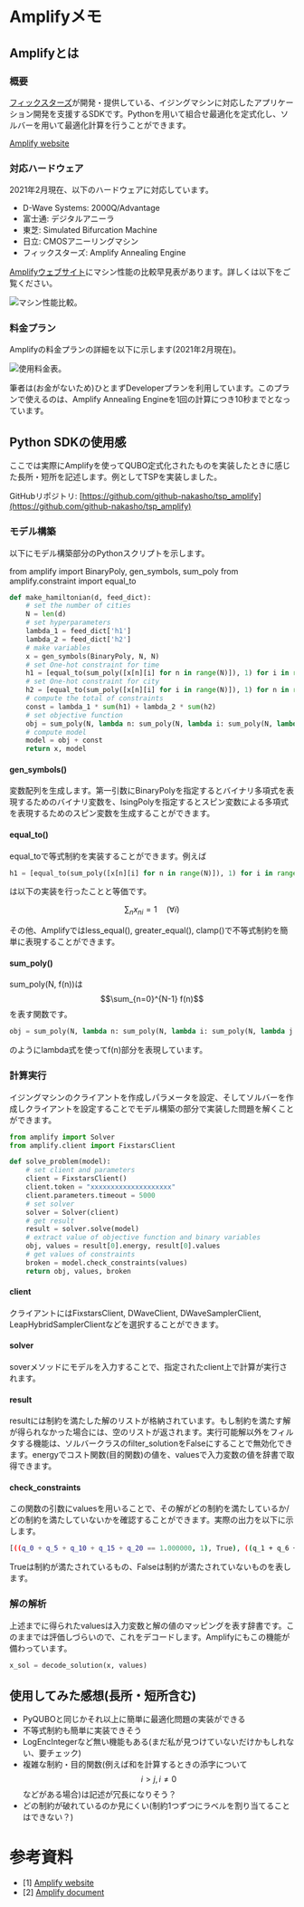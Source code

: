 # Amplifyメモ

## Amplifyとは

### 概要

[フィックスターズ](https://www.fixstars.com/ja/)が開発・提供している、イジングマシンに対応したアプリケーション開発を支援するSDKです。Pythonを用いて組合せ最適化を定式化し、ソルバーを用いて最適化計算を行うことができます。

[Amplify website](https://amplify.fixstars.com/)

### 対応ハードウェア

2021年2月現在、以下のハードウェアに対応しています。

* D-Wave Systems: 2000Q/Advantage
* 富士通: デジタルアニーラ
* 東芝: Simulated Bifurcation Machine
* 日立: CMOSアニーリングマシン
* フィックスターズ: Amplify Annealing Engine

[Amplifyウェブサイト](https://amplify.fixstars.com/engine)にマシン性能の比較早見表があります。詳しくは以下をご覧ください。

![マシン性能比較。](/images/pro/amplify_hardware.png)

### 料金プラン

Amplifyの料金プランの詳細を以下に示します(2021年2月現在)。

![使用料金表。](/images/pro/amplify_plan.png)

筆者は(お金がないため)ひとまずDeveloperプランを利用しています。このプランで使えるのは、Amplify Annealing Engineを1回の計算につき10秒までとなっています。

## Python SDKの使用感

ここでは実際にAmplifyを使ってQUBO定式化されたものを実装したときに感じた長所・短所を記述します。例としてTSPを実装しました。

GitHubリポジトリ: [https://github.com/github-nakasho/tsp_amplify](https://github.com/github-nakasho/tsp_amplify)

### モデル構築

以下にモデル構築部分のPythonスクリプトを示します。

from amplify import BinaryPoly, gen_symbols, sum_poly
from amplify.constraint import equal_to

```python
def make_hamiltonian(d, feed_dict):
    # set the number of cities
    N = len(d)
    # set hyperparameters
    lambda_1 = feed_dict['h1']
    lambda_2 = feed_dict['h2']
    # make variables
    x = gen_symbols(BinaryPoly, N, N)
    # set One-hot constraint for time
    h1 = [equal_to(sum_poly([x[n][i] for n in range(N)]), 1) for i in range(N)]
    # set One-hot constraint for city
    h2 = [equal_to(sum_poly([x[n][i] for i in range(N)]), 1) for n in range(N)]
    # compute the total of constraints
    const = lambda_1 * sum(h1) + lambda_2 * sum(h2)
    # set objective function
    obj = sum_poly(N, lambda n: sum_poly(N, lambda i: sum_poly(N, lambda j: d[i][j]*x[n][i]*x[(n+1)%N][j])))
    # compute model
    model = obj + const
    return x, model
```

#### gen_symbols()

変数配列を生成します。第一引数にBinaryPolyを指定するとバイナリ多項式を表現するためのバイナリ変数を、IsingPolyを指定するとスピン変数による多項式を表現するためのスピン変数を生成することができます。

#### equal_to()

equal_toで等式制約を実装することができます。例えば

```python
h1 = [equal_to(sum_poly([x[n][i] for n in range(N)]), 1) for i in range(N)]
```

は以下の実装を行ったことと等価です。

$$
\sum_{n} x_{ni} = 1 \quad (\forall i)
$$

その他、Amplifyではless_equal(), greater_equal(), clamp()で不等式制約を簡単に表現することができます。

#### sum_poly()

sum_poly(N, f(n))は$$\sum_{n=0}^{N-1} f(n)$$を表す関数です。

```python
obj = sum_poly(N, lambda n: sum_poly(N, lambda i: sum_poly(N, lambda j: d[i][j]*x[n][i]*x[(n+1)%N][j])))
```

のようにlambda式を使ってf(n)部分を表現しています。

### 計算実行

イジングマシンのクライアントを作成しパラメータを設定、そしてソルバーを作成しクライアントを設定することでモデル構築の部分で実装した問題を解くことができます。

```python
from amplify import Solver
from amplify.client import FixstarsClient

def solve_problem(model):
    # set client and parameters
    client = FixstarsClient()
    client.token = "xxxxxxxxxxxxxxxxxxxx"
    client.parameters.timeout = 5000
    # set solver
    solver = Solver(client)
    # get result
    result = solver.solve(model)
    # extract value of objective function and binary variables
    obj, values = result[0].energy, result[0].values
    # get values of constraints
    broken = model.check_constraints(values)
    return obj, values, broken
```

#### client

クライアントにはFixstarsClient, DWaveClient, DWaveSamplerClient, LeapHybridSamplerClientなどを選択することができます。

#### solver

soverメソッドにモデルを入力することで、指定されたclient上で計算が実行されます。

#### result

resultには制約を満たした解のリストが格納されています。もし制約を満たす解が得られなかった場合には、空のリストが返されます。実行可能解以外をフィルタする機能は、ソルバークラスのfilter_solutionをFalseにすることで無効化できます。energyでコスト関数(目的関数)の値を、valuesで入力変数の値を辞書で取得できます。

#### check_constraints

この関数の引数にvaluesを用いることで、その解がどの制約を満たしているか/どの制約を満たしていないかを確認することができます。実際の出力を以下に示します。

```bash
[((q_0 + q_5 + q_10 + q_15 + q_20 == 1.000000, 1), True), ((q_1 + q_6 + q_11 + q_16 + q_21 == 1.000000, 1), True), ((q_2 + q_7 + q_12 + q_17 + q_22 == 1.000000, 1), True), ((q_3 + q_8 + q_13 + q_18 + q_23 == 1.000000, 1), True), ((q_4 + q_9 + q_14 + q_19 + q_24 == 1.000000, 1), True), ((q_0 + q_1 + q_2 + q_3 + q_4 == 1.000000, 1), True), ((q_5 + q_6 + q_7 + q_8 + q_9 == 1.000000, 1), True), ((q_10 + q_11 + q_12 + q_13 + q_14 == 1.000000, 1), True), ((q_15 + q_16 + q_17 + q_18 + q_19 == 1.000000, 1), True), ((q_20 + q_21 + q_22 + q_23 + q_24 == 1.000000, 1), True)]
```

Trueは制約が満たされているもの、Falseは制約が満たされていないものを表します。

### 解の解析

上述までに得られたvaluesは入力変数と解の値のマッピングを表す辞書です。このままでは評価しづらいので、これをデコードします。Amplifyにもこの機能が備わっています。

```python
x_sol = decode_solution(x, values)
```

## 使用してみた感想(長所・短所含む)

* PyQUBOと同じかそれ以上に簡単に最適化問題の実装ができる
* 不等式制約も簡単に実装できそう
* LogEncIntegerなど無い機能もある(まだ私が見つけていないだけかもしれない、要チェック)
* 複雑な制約・目的関数(例えば和を計算するときの添字について$$i>j, i\neq 0$$などがある場合)は記述が冗長になりそう？
* どの制約が破れているのか見にくい(制約1つずつにラベルを割り当てることはできない？)


# 参考資料

* [1] [Amplify website](https://amplify.fixstars.com/)
* [2] [Amplify document](https://amplify.fixstars.com/docs/index.html)
